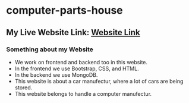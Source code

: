 # computer-parts-house
## My Live Website Link: [Website Link](https://computer-parts-house.web.app/)
### Something about my Website
* We work on frontend and backend too in this website.
* In the frontend we use Bootstrap, CSS, and HTML.
* In the backend we use MongoDB.
* This website is about a car manufectur, where a lot of cars are being stored.
* This website belongs to handle a computer manufectur.